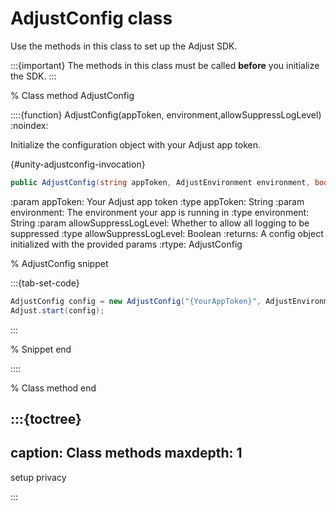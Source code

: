# AdjustConfig class

Use the methods in this class to set up the Adjust SDK.

:::{important}
The methods in this class must be called **before** you initialize the SDK.
:::

% Class method AdjustConfig

::::{function} AdjustConfig(appToken, environment,allowSuppressLogLevel)
:noindex:

Initialize the configuration object with your Adjust app token.

{#unity-adjustconfig-invocation}
```c#
public AdjustConfig(string appToken, AdjustEnvironment environment, bool allowSuppressLogLevel)
```

:param appToken: Your Adjust app token
:type appToken: String
:param environment: The environment your app is running in
:type environment: String
:param allowSuppressLogLevel: Whether to allow all logging to be suppressed
:type allowSuppressLogLevel: Boolean
:returns: A config object initialized with the provided params
:rtype: AdjustConfig

% AdjustConfig snippet

:::{tab-set-code}

```c#
AdjustConfig config = new AdjustConfig("{YourAppToken}", AdjustEnvironment.Sandbox, true);
Adjust.start(config);
```

:::

% Snippet end

::::

% Class method end

:::{toctree}
---
caption: Class methods
maxdepth: 1
---

setup
privacy

:::
